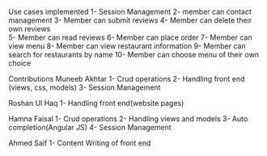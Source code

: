 Use cases implemented
1- Session Management
2- member can contact management
3- Member can submit reviews 
4- Member can delete their own reviews  
5- Member can read reviews 
6- Member can place order
7- Member can view menu
8- Member can view restaurant information 
9- Member can search for restaurants by name 
10- Member can choose menu of their own choice



Contributions
Muneeb Akhtar
1- Crud operations
2- Handling front end (views, css, models)
3- Session Management

Roshan Ul Haq
1- Handling front end(website pages)

Hamna Faisal
1- Crud operations
2- Handling views and models 
3- Auto completion(Angular JS)
4- Session Management

Ahmed Saif 
1- Content Writing of front end

